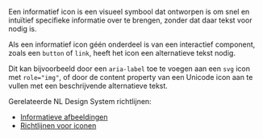 <!-- @license CC0-1.0 -->

Een informatief icon is een visueel symbool dat ontworpen is om snel en intuïtief specifieke informatie over te brengen, zonder dat daar tekst voor nodig is.

Als een informatief icon géén onderdeel is van een interactief component, zoals een `button` of `link`, heeft het icon een alternatieve tekst nodig.

Dit kan bijvoorbeeld door een `aria-label` toe te voegen aan een `svg` icon met `role="img"`, of door de content property van een Unicode icon aan te vullen met een beschrijvende alternatieve tekst.

Gerelateerde NL Design System richtlijnen:

- [Informatieve afbeeldingen](/richtlijnen/content/afbeeldingen/informatieve-afbeeldingen)
- [Richtlijnen voor iconen](/richtlijnen/stijl/iconen/)
